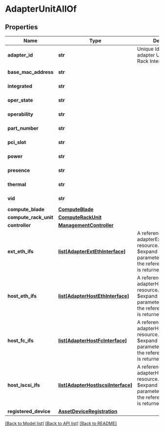 # AdapterUnitAllOf

## Properties
Name | Type | Description | Notes
------------ | ------------- | ------------- | -------------
**adapter_id** | **str** | Unique Identifier of an adapter Unit within a Rack Interface.   | [optional] [readonly] 
**base_mac_address** | **str** |  | [optional] [readonly] 
**integrated** | **str** |  | [optional] [readonly] 
**oper_state** | **str** |  | [optional] [readonly] 
**operability** | **str** |  | [optional] [readonly] 
**part_number** | **str** |  | [optional] [readonly] 
**pci_slot** | **str** |  | [optional] [readonly] 
**power** | **str** |  | [optional] [readonly] 
**presence** | **str** |  | [optional] [readonly] 
**thermal** | **str** |  | [optional] [readonly] 
**vid** | **str** |  | [optional] [readonly] 
**compute_blade** | [**ComputeBlade**](.md) |  | [optional] 
**compute_rack_unit** | [**ComputeRackUnit**](.md) |  | [optional] 
**controller** | [**ManagementController**](.md) |  | [optional] 
**ext_eth_ifs** | [**list[AdapterExtEthInterface]**](AdapterExtEthInterface.md) | A reference to a adapterExtEthInterface resource. When the $expand query parameter is specified, the referenced resource is returned inline.  | [optional] [readonly] 
**host_eth_ifs** | [**list[AdapterHostEthInterface]**](AdapterHostEthInterface.md) | A reference to a adapterHostEthInterface resource. When the $expand query parameter is specified, the referenced resource is returned inline.  | [optional] [readonly] 
**host_fc_ifs** | [**list[AdapterHostFcInterface]**](AdapterHostFcInterface.md) | A reference to a adapterHostFcInterface resource. When the $expand query parameter is specified, the referenced resource is returned inline.  | [optional] [readonly] 
**host_iscsi_ifs** | [**list[AdapterHostIscsiInterface]**](AdapterHostIscsiInterface.md) | A reference to a adapterHostIscsiInterface resource. When the $expand query parameter is specified, the referenced resource is returned inline.  | [optional] [readonly] 
**registered_device** | [**AssetDeviceRegistration**](.md) |  | [optional] 

[[Back to Model list]](../README.md#documentation-for-models) [[Back to API list]](../README.md#documentation-for-api-endpoints) [[Back to README]](../README.md)



